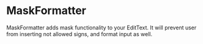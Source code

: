 # MaskFormatter
MaskFormatter adds mask functionality to your EditText. It will prevent user from inserting not allowed signs, and format input as well.

